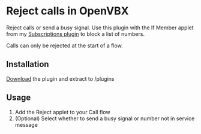 # Reject calls in OpenVBX

Reject calls or send a busy signal. Use this plugin with the If Member applet from my [Subscriptions plugin][1] to block a list of numbers.

Calls can only be rejected at the start of a flow.

[1]: https://github.com/chadsmith/OpenVBX-Plugin-Subscriptions

## Installation

[Download][2] the plugin and extract to /plugins

[2]: https://github.com/chadsmith/OpenVBX-Plugin-Reject/archives/master

## Usage

1. Add the Reject applet to your Call flow
2. (Optional) Select whether to send a busy signal or number not in service message